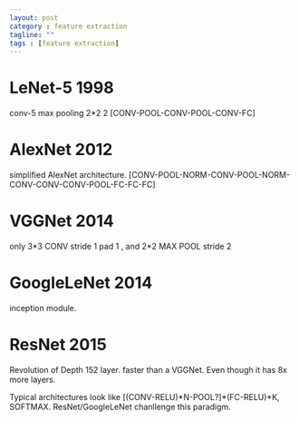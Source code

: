 ```yaml
---
layout: post
category : feature extraction
tagline: ""
tags : [feature extraction]
---
```



# LeNet-5 1998
 conv-5 max pooling 2\*2 2
 [CONV-POOL-CONV-POOL-CONV-FC]

# AlexNet 2012
simplified AlexNet architecture.
 [CONV-POOL-NORM-CONV-POOL-NORM-CONV-CONV-CONV-POOL-FC-FC-FC]

# VGGNet 2014
only 3\*3 CONV stride 1 pad 1 , and 2\*2 MAX POOL stride 2

# GoogleLeNet 2014
 inception module.
 
# ResNet 2015
 Revolution of Depth 152 layer.
 faster than a VGGNet. Even though it has 8x more layers.


Typical architectures look like
[(CONV-RELU)\*N-POOL?]\*(FC-RELU)\*K, SOFTMAX.
ResNet/GoogleLeNet chanllenge this paradigm.
